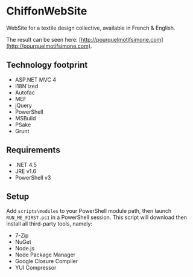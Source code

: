 ChiffonWebSite
==============

WebSite for a textile design collective, available in French & English.

The result can be seen here: [http://pourquelmotifsimone.com](http://pourquelmotifsimone.com).

Technology footprint
--------------------

* ASP.NET MVC 4
* I18N'ized
* Autofac
* MEF
* jQuery
* PowerShell
* MSBuild
* PSake
* Grunt

Requirements
------------

* .NET 4.5
* JRE v1.6
* PowerShell v3

Setup
-----

Add `scripts\modules` to your PowerShell module path, then launch `RUN_ME_FIRST.ps1` in a PowerShell
session. This script will download then install all third-party tools, namely:

* 7-Zip
* NuGet
* Node.js
* Node Package Manager
* Google Closure Compiler
* YUI Compressor